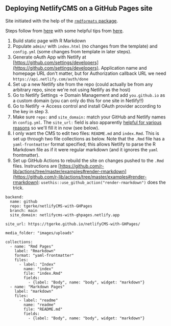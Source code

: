 ## Deploying NetlifyCMS on a GitHub Pages site

Site initiated with the help of the [`rmdformats` package](https://github.com/juba/rmdformats).

Steps follow from [here](https://www.netlifycms.org/docs/add-to-your-site/) with some helpful tips from [here](https://cnly.github.io/2018/04/14/just-3-steps-adding-netlify-cms-to-existing-github-pages-site-within-10-minutes.html).

1. Build static page with R Markdown
2. Populate `admin/` with `index.html` (no changes from the template) and `config.yml` (some changes from template in later steps).
3. Generate oAuth App with Netlify at [https://github.com/settings/developers](https://github.com/settings/developers). Application name and homepage URL don't matter, but for Authorization callback URL we need `https://api.netlify.com/auth/done`
4. Set up a new Netlify site from the repo (could actually be from any arbitrary repo, since we're not using Netlify as the host)
5. Go to Netlify Settings -> Domain Management and add `you.github.io` as a custom domain (you can only do this for one site in Netlify!!)
6. Go to Netlify -> Access control and install OAuth provider according to the key in step 3. 
7. Make sure `repo:` and `site_domain:` match your GitHub and Netlify names in `config.yml`. The `site_url:` field is also apparently [helpful for various reasons](https://www.netlifycms.org/docs/configuration-options/#site-url) so we'll fill it in now (see below).
8. I only want the CMS to edit two files: `README.md` and `index.Rmd`. This is set up through two file collections as below. Note that the `.Rmd` file has a `yaml-frontmatter` format specified; this allows Netlify to parse the R Markdown file as if it were regular markdown (and it ignores the `yaml` frontmatter).
9. Set up GitHub Actions to rebuild the site on changes pushed to the `.Rmd` files. Instructions are [https://github.com/r-lib/actions/tree/master/examples#render-rmarkdown](https://github.com/r-lib/actions/tree/master/examples#render-rmarkdown): `usethis::use_github_action("render-rmarkdown")` does the trick.
```
backend:
  name: github
  repo: tgerke/netlifyCMS-with-GHPages
  branch: main
  site_domain: netlifycms-with-ghpages.netlify.app

site_url: https://tgerke.github.io/netlifyCMS-with-GHPages/

media_folder: "images/uploads"

collections:
  - name: "Rmd Pages"
    label: "Rmarkdown"
    format: "yaml-frontmatter"
    files:
      - label: "Index"
        name: "index"
        file: "index.Rmd"
        fields:
          - {label: "Body", name: "body", widget: "markdown"}
  - name: "Markdown Pages"
    label: "markdown"
    files:
      - label: "readme"
        name: "readme"
        file: "README.md"
        fields:
          - {label: "Body", name: "body", widget: "markdown"}
```